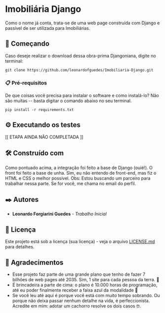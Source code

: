 # Imobiliária Django

Como o nome já conta, trata-se de uma web page construída com Django e passível de ser utilizada para Imobiliárias. 

## 🚀 Começando

Caso deseje realizar o download dessa obra-prima Djangoniana, digite no terminal:

```
git clone https://github.com/leonardofguedes/Imobiliaria-Django.git
```

### 📋 Pré-requisitos

De que coisas você precisa para instalar o software e como instalá-lo? Não são muitas -- basta digitar o comando abaixo no seu terminal.

```
pip install -r requirements.txt
```


## ⚙️ Executando os testes

[[ ETAPA AINDA NÃO COMPLETADA ]]


## 🛠️ Construído com

Como pontuado acima, a integração foi feito a base de Django (ouié!). O front foi feito a base de unha. Sim, eu não entendo de front-end, mas fiz o HTML e CSS 
o melhor possível. Obs: Estou buscando um parceiro para trabalhar nessa parte. Se for você, me chama no email do perfil.

## ✒️ Autores


* **Leonardo Forgiarini Guedes** - *Trabalho Inicial* 


## 📄 Licença

Este projeto está sob a licença (sua licença) - veja o arquivo [LICENSE.md](https://github.com/usuario/projeto/licenca) para detalhes.

## 🎁 Agradecimentos

* Esse projeto faz parte de uma grande plano que tenho de fazer 7 bilhões de web pages até 2035. Sim, 1 site para cada pessoa da terra. 📢
* É brincadeira a parte de cima: o plano é 10.000 horas de programação, até eu poder finalmente receber a faixa azul da modalidade 🍺 
* Se você leu até aqui é porque você está com muito tempo sobrando. Ou porque não deixa passar nenhum detalhe na vida, é perfeccionista. Acredite em mim: adotar um cachorro resolve os dois casos  🤓.
